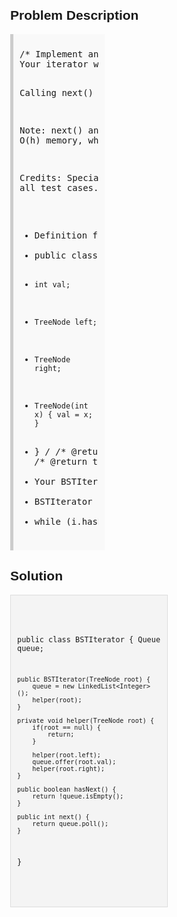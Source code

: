 <style>
  body { font-family: Arial, sans-serif; }
  .container { max-width: 50%; margin: auto; padding: 20px; }
  .comment-block { max-width: 50%; background-color: #f9f9f9; padding: 10px; border-left: 5px solid #ccc; }
  .code-block { background-color: #f4f4f4; padding: 10px; border: 1px solid #ddd; }
</style>

<div class='container'>
<h2>Problem Description</h2>
<div class='comment-block'>
<pre>
/* Implement an iterator over a binary search tree (BST). 
Your iterator will be initialized with the root node of a BST.

Calling next() will return the next smallest number in the BST.

Note: next() and hasNext() should run in average O(1) time and uses O(h) memory,
where h is the height of the tree.

Credits:
Special thanks to @ts for adding this problem and creating all test cases.
*/
/**
 * Definition for binary tree
 * public class TreeNode {
 *     int val;
 *     TreeNode left;
 *     TreeNode right;
 *     TreeNode(int x) { val = x; }
 * }
 */
    /** @return whether we have a next smallest number */
    /** @return the next smallest number */
/**
 * Your BSTIterator will be called like this:
 * BSTIterator i = new BSTIterator(root);
 * while (i.hasNext()) v[f()] = i.next();
 */</pre>
</div>

<h2>Solution</h2>
<div class='code-block'>
<pre><code class='language-java'>


public class BSTIterator {
    Queue<Integer> queue;

    public BSTIterator(TreeNode root) {
        queue = new LinkedList<Integer>();
        helper(root);
    }
    
    private void helper(TreeNode root) {
        if(root == null) {
            return;
        }
        
        helper(root.left);
        queue.offer(root.val);
        helper(root.right);
    }

    public boolean hasNext() {
        return !queue.isEmpty();
    }

    public int next() {
        return queue.poll();
    }
}

</code></pre>
</div>
</div>
